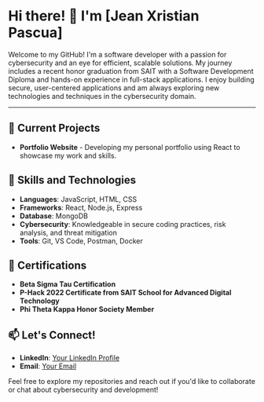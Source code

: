 # Hi there! 👋 I'm [Jean Xristian Pascua]

Welcome to my GitHub! I'm a software developer with a passion for cybersecurity and an eye for efficient, scalable solutions. My journey includes a recent honor graduation from SAIT with a Software Development Diploma and hands-on experience in full-stack applications. I enjoy building secure, user-centered applications and am always exploring new technologies and techniques in the cybersecurity domain.

---

## 🔭 Current Projects
- **Portfolio Website** - Developing my personal portfolio using React to showcase my work and skills.

## 🌱 Skills and Technologies
- **Languages**: JavaScript, HTML, CSS
- **Frameworks**: React, Node.js, Express
- **Database**: MongoDB
- **Cybersecurity**: Knowledgeable in secure coding practices, risk analysis, and threat mitigation
- **Tools**: Git, VS Code, Postman, Docker

## 📜 Certifications
- **Beta Sigma Tau Certification**
- **P-Hack 2022 Certificate from SAIT School for Advanced Digital Technology**
- **Phi Theta Kappa Honor Society Member**

## 📫 Let's Connect!
- **LinkedIn**: [Your LinkedIn Profile](https://www.linkedin.com/in/jeanxristianpascua/)
- **Email**: [Your Email](mailto:jex.pascua@yahoo.com)

Feel free to explore my repositories and reach out if you'd like to collaborate or chat about cybersecurity and development!
